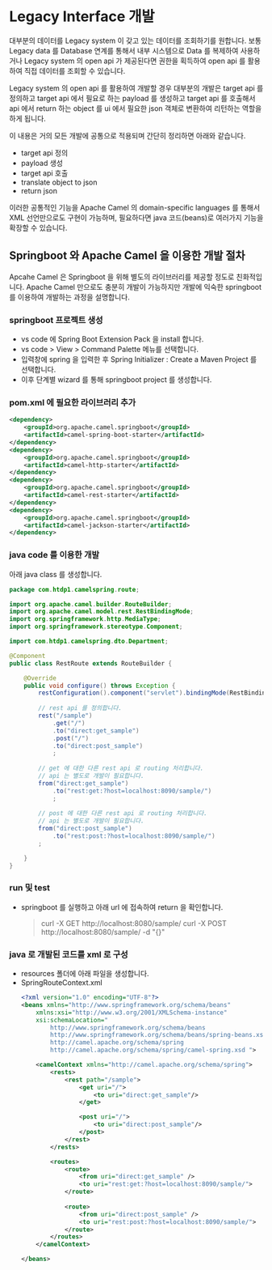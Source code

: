 # Legacy Interface 개발
대부분의 데이터를 Legacy system 이 갖고 있는 데이터를 조회하기를 원합니다. 보통 Legacy data 를 Database 연계를 통해서 내부 시스템으로 Data 를 복제하여 사용하거나 Legacy system 의 open api 가 제공된다면 권한을 획득하여 open api 를 활용하여 직접 데이터를 조회할 수 있습니다.

Legacy system 의 open api 를 활용하여 개발할 경우 대부분의 개발은 target api 를 정의하고 target api 에서 필요로 하는 payload 를 생성하고 target api 를 호출해서 api 에서 return 하는 object 를 ui 에서 필요한 json 객체로 변환하여 리턴하는 역할을 하게 됩니다. 

이 내용은 거의 모든 개발에 공통으로 적용되며 간단히 정리하면 아래와 같습니다.
- target api 정의
- payload 생성
- target api 호출
- translate object to json
- return json

이러한 공통적인 기능을 Apache Camel 의 domain-specific languages 를 통해서 XML 선언만으로도 구현이 가능하며, 필요하다면 java 코드(beans)로 여러가지 기능을 확장할 수 있습니다.

## Springboot 와 Apache Camel 을 이용한 개발 절차
Apcahe Camel 은 Springboot 을 위해 별도의 라이브러리를 제공할 정도로 친화적입니다. Apache Camel 만으로도 충분히 개발이 가능하지만 개발에 익숙한 springboot 를 이용하여 개발하는 과정을 설명합니다.

### springboot 프로젝트 생성
- vs code 에 Spring Boot Extension Pack 을 install 합니다.
- vs code > View > Command Palette 메뉴를 선택합니다.
- 입력창에 spring 을 입력한 후 Spring Initializer : Create a Maven Project 를 선택합니다.
- 이후 단계별 wizard 를 통해 springboot project 를 생성합니다.

### pom.xml 에 필요한 라이브러리 추가
``` xml
<dependency>
    <groupId>org.apache.camel.springboot</groupId>
    <artifactId>camel-spring-boot-starter</artifactId>
</dependency>
<dependency>
    <groupId>org.apache.camel.springboot</groupId>
    <artifactId>camel-http-starter</artifactId>
</dependency>
<dependency>
    <groupId>org.apache.camel.springboot</groupId>
    <artifactId>camel-rest-starter</artifactId>
</dependency>
<dependency>
    <groupId>org.apache.camel.springboot</groupId>
    <artifactId>camel-jackson-starter</artifactId>
</dependency>
```

### java code 를 이용한 개발
아래 java class 를 생성합니다.
``` java
package com.htdp1.camelspring.route;

import org.apache.camel.builder.RouteBuilder;
import org.apache.camel.model.rest.RestBindingMode;
import org.springframework.http.MediaType;
import org.springframework.stereotype.Component;

import com.htdp1.camelspring.dto.Department;

@Component
public class RestRoute extends RouteBuilder {

	@Override
	public void configure() throws Exception {
		restConfiguration().component("servlet").bindingMode(RestBindingMode.json);
		
		// rest api 를 정의합니다.
        rest("/sample")
			.get("/")
			.to("direct:get_sample")
			.post("/")
			.to("direct:post_sample")
			;
		
		// get 에 대한 다른 rest api 로 routing 처리합니다.
        // api 는 별도로 개발이 필요합니다.
        from("direct:get_sample")
			.to("rest:get:?host=localhost:8090/sample/")
			;
		
        // post 에 대한 다른 rest api 로 routing 처리합니다.
        // api 는 별도로 개발이 필요합니다.
		from("direct:post_sample")
			.to("rest:post:?host=localhost:8090/sample/")
		;

	}
}
```

### run 및 test
- springboot 를 실행하고 아래 url 에 접속하여 return 을 확인합니다.
    > curl -X GET http://localhost:8080/sample/
    > curl -X POST http://localhost:8080/sample/ -d "{}"

### java 로 개발된 코드를 xml 로 구성
- resources 폴더에 아래 파일을 생성합니다.
- SpringRouteContext.xml
    ``` xml
    <?xml version="1.0" encoding="UTF-8"?>
    <beans xmlns="http://www.springframework.org/schema/beans"
        xmlns:xsi="http://www.w3.org/2001/XMLSchema-instance"
        xsi:schemaLocation="
            http://www.springframework.org/schema/beans
            http://www.springframework.org/schema/beans/spring-beans.xsd
            http://camel.apache.org/schema/spring
            http://camel.apache.org/schema/spring/camel-spring.xsd ">

        <camelContext xmlns="http://camel.apache.org/schema/spring">
            <rests>
                <rest path="/sample">
                    <get uri="/">
                        <to uri="direct:get_sample"/>
                    </get>

                    <post uri="/">
                        <to uri="direct:post_sample"/>
                    </post>
                </rest>
            </rests>

            <routes>
                <route>
                    <from uri="direct:get_sample" />
                    <to uri="rest:get:?host=localhost:8090/sample/">
                </route>
                
                <route>
                    <from uri="direct:post_sample" />
                    <to uri="rest:post:?host=localhost:8090/sample/">
                </route>
            </routes>
        </camelContext>

    </beans>
    ```